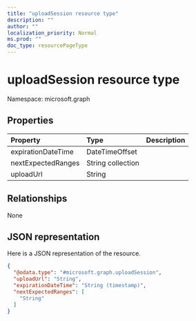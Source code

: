 ```yaml
---
title: "uploadSession resource type"
description: ""
author: ""
localization_priority: Normal
ms.prod: ""
doc_type: resourcePageType
---
```


# uploadSession resource type


Namespace: microsoft.graph



## Properties
|Property|Type|Description|
|:---|:---|:---|
|expirationDateTime|DateTimeOffset||
|nextExpectedRanges|String collection||
|uploadUrl|String||

## Relationships
None

## JSON representation
Here is a JSON representation of the resource.
<!-- {
  "blockType": "resource",
  "@odata.type": "microsoft.graph.uploadSession"
}
-->
``` json
{
  "@odata.type": "#microsoft.graph.uploadSession",
  "uploadUrl": "String",
  "expirationDateTime": "String (timestamp)",
  "nextExpectedRanges": [
    "String"
  ]
}
```

